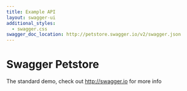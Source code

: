 ```yaml
---
title: Example API
layout: swagger-ui
additional_styles:
  - swagger.css
swagger_doc_location: http://petstore.swagger.io/v2/swagger.json
---
```


# Swagger Petstore

The standard demo, check out http://swagger.io for more info
